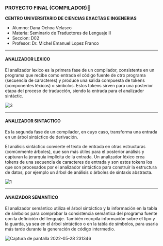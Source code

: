 ### PROYECTO FINAL (COMPILADOR)🙂

**CENTRO UNIVERSITARIO DE CIENCIAS EXACTAS E INGENERIAS**
- Alumno: Dana Ochoa Velasco
- Materia: Seminario de Traductores de Lenguaje II
- Seccion: D02
- Profesor: Dr. Michel Emanuel Lopez Franco

------------


#### ANALIZADOR LEXICO
El analizador lexico es la primera fase de un compilador, consistente en un programa que recibe como entrada el código fuente de otro programa (secuencia de caracteres) y produce una salida compuesta de tokens (componentes léxicos) o símbolos. Estos tokens sirven para una posterior etapa del proceso de traducción, siendo la entrada para el analizador sintáctic.

![3](https://user-images.githubusercontent.com/98371354/170851839-4054f192-95d5-4ae7-843b-c056b8cc2765.png)

------------


#### ANALIZADOR SINTACTICO
Es la segunda fase de un compilador, en cuyo caso, transforma una entrada en un árbol sintáctico de derivación.

El análisis sintáctico convierte el texto de entrada en otras estructuras (comúnmente árboles), que son más útiles para el posterior análisis y capturan la jerarquía implícita de la entrada. Un analizador léxico crea tokens de una secuencia de caracteres de entrada y son estos tokens los que son procesados por el analizador sintáctico para construir la estructura de datos, por ejemplo un árbol de análisis o árboles de sintaxis abstracta.

![1](https://user-images.githubusercontent.com/98371354/170851850-816217f7-8593-4cfe-8ac0-e395fc2ab651.png)

------------



#### ANAIZADOR SEMANTICO
El analizador semántico utiliza el árbol sintáctico y la información en la tabla de símbolos para comprobar la consistencia semántica del programa fuente con la definición del lenguaje. También recopila información sobre el tipo y la guarda, ya sea en el árbol sintáctico o en la tabla de símbolos, para usarla más tarde durante la generación de código intermedio.

![Captura de pantalla 2022-05-28 231346](https://user-images.githubusercontent.com/98371354/170851898-39f267a2-3527-4df8-8293-fe3c283bd64a.png)

